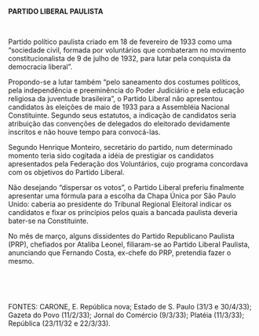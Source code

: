 **PARTIDO LIBERAL PAULISTA**

 

Partido político paulista criado em 18 de fevereiro de 1933 como uma
“sociedade civil, formada por voluntários que combateram no movimento
constitucionalista de 9 de julho de 1932, para lutar pela conquista da
democracia liberal”.

Propondo-se a lutar também “pelo saneamento dos costumes políticos, pela
independência e preeminência do Poder Judiciário e pela educação
religiosa da juventude brasileira”, o Partido Liberal não apresentou
candidatos às eleições de maio de 1933 para a Assembléia Nacional
Constituinte. Segundo seus estatutos, a indicação de candidatos seria
atribuição das convenções de delegados do eleitorado devidamente
inscritos e não houve tempo para convocá-las.

Segundo Henrique Monteiro, secretário do partido, num determinado
momento teria sido cogitada a idéia de prestigiar os candidatos
apresentados pela Federação dos Voluntários, cujo programa concordava
com os objetivos do Partido Liberal.

Não desejando “dispersar os votos”, o Partido Liberal preferiu
finalmente apresentar uma fórmula para a escolha da Chapa Única por São
Paulo Unido: caberia ao presidente do Tribunal Regional Eleitoral
indicar os candidatos e fixar os princípios pelos quais a bancada
paulista deveria bater-se na Constituinte.

No mês de março, alguns dissidentes do Partido Republicano Paulista
(PRP), chefiados por Ataliba Leonel, filiaram-se ao Partido Liberal
Paulista, anunciando que Fernando Costa, ex-chefe do PRP, pretendia
fazer o mesmo.

 

 

FONTES: CARONE, E. República nova; Estado de S. Paulo (31/3 e 30/4/33);
Gazeta do Povo (11/2/33); Jornal do Comércio (9/3/33); Platéia
(11/3/33); República (23/11/32 e 22/3/33).

 
